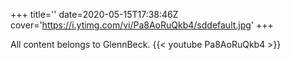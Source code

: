 +++
title=''
date=2020-05-15T17:38:46Z
cover='https://i.ytimg.com/vi/Pa8AoRuQkb4/sddefault.jpg'
+++

All content belongs to GlennBeck.
{{< youtube Pa8AoRuQkb4 >}}
